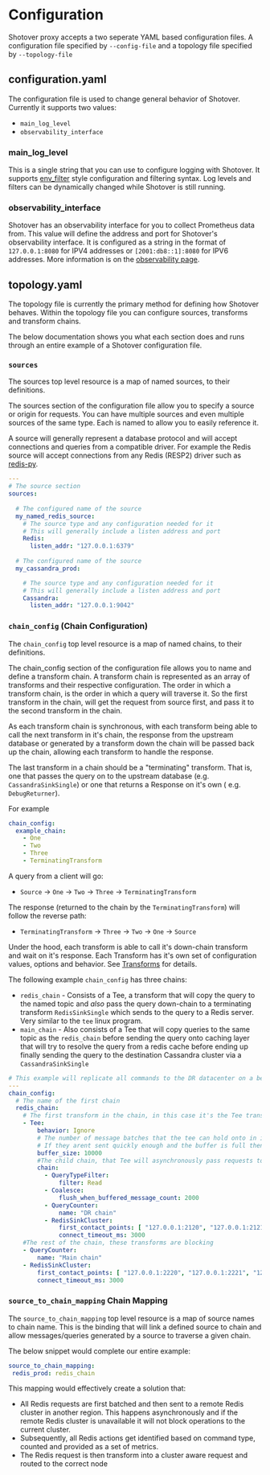 # Configuration

Shotover proxy accepts a two seperate YAML based configuration files. A configuration file specified by `--config-file`
and a topology file specified by `--topology-file`

## configuration.yaml

The configuration file is used to change general behavior of Shotover. Currently it supports two values:

* `main_log_level`
* `observability_interface`

### main_log_level

This is a single string that you can use to configure logging with Shotover. It supports [env_filter](https://docs.rs/env_logger/0.7.1/env_logger/) style configuration and filtering syntax. Log levels and filters can be dynamically changed while Shotover is still running.

### observability_interface

Shotover has an observability interface for you to collect Prometheus data from. This value will define the address and port for Shotover's observability interface. It is configured as a string in the format of `127.0.0.1:8080` for IPV4 addresses or `[2001:db8::1]:8080` for IPV6 addresses. More information is on the [observability page](./observability.md).

## topology.yaml

The topology file is currently the primary method for defining how Shotover behaves. Within the topology file you can configure sources, transforms and transform chains.

The below documentation shows you what each section does and runs through an entire example of a Shotover configuration file.

### `sources`

The sources top level resource is a map of named sources, to their definitions.

The sources section of the configuration file allow you to specify a source or origin for requests. You can have multiple sources and even multiple sources of the same type. Each is named to allow you to easily reference it.

A source will generally represent a database protocol and will accept connections and queries from a compatible driver. For example the Redis source will accept connections from any Redis (RESP2) driver such as [redis-py](https://github.com/andymccurdy/redis-py).

```yaml
---
# The source section
sources:
  
  # The configured name of the source
  my_named_redis_source:
    # The source type and any configuration needed for it
    # This will generally include a listen address and port
    Redis:
      listen_addr: "127.0.0.1:6379"
  
  # The configured name of the source
  my_cassandra_prod:

    # The source type and any configuration needed for it
    # This will generally include a listen address and port
    Cassandra:
      listen_addr: "127.0.0.1:9042"

```

### `chain_config` (Chain Configuration)

The `chain_config` top level resource is a map of named chains, to their definitions.

The chain_config section of the configuration file allows you to name and define a transform chain. A transform chain is represented as an array of transforms and their respective configuration. The order in which a transform chain, is the order in which a query will traverse it. So the first transform in the chain, will get the request from source first, and pass it to the second transform in the chain.

As each transform chain is synchronous, with each transform being able to call the next transform in it's chain, the response from the upstream database or generated by a transform down the chain will be passed back up the chain, allowing each transform to handle the response.

The last transform in a chain should be a "terminating" transform. That is, one that passes the query on to the upstream database (e.g. `CassandraSinkSingle`) or one that returns a Response on it's own ( e.g. `DebugReturner`).

For example

```yaml
chain_config:
  example_chain:
    - One
    - Two
    - Three
    - TerminatingTransform
```

A query from a client will go:

* `Source` -> `One` -> `Two` -> `Three` -> `TerminatingTransform`

The response (returned to the chain by the `TerminatingTransform`) will follow the reverse path:

* `TerminatingTransform` -> `Three` -> `Two` -> `One` -> `Source`

Under the hood, each transform is able to call it's down-chain transform and wait on it's response. Each Transform has it's own set of configuration values, options and behavior. See [Transforms](../transforms.md) for details.

The following example `chain_config` has three chains:

* `redis_chain` - Consists of a Tee, a transform that will copy the query to the named topic and *also* pass the query down-chain to a terminating transform `RedisSinkSingle` which sends to the query to a Redis server. Very similar to the `tee` linux program.
* `main_chain` - Also consists of a Tee that will copy queries to the same topic as the `redis_chain` before sending the query onto caching layer that will try to resolve the query from a redis cache before ending up finally sending the query to the destination Cassandra cluster via a `CassandraSinkSingle`

```yaml
# This example will replicate all commands to the DR datacenter on a best effort basis
---
chain_config:
  # The name of the first chain
  redis_chain:
    # The first transform in the chain, in this case it's the Tee transform
    - Tee:
        behavior: Ignore
        # The number of message batches that the tee can hold onto in it's buffer of messages to send.
        # If they arent sent quickly enough and the buffer is full then tee will drop new incoming messages.
        buffer_size: 10000
        #The child chain, that Tee will asynchronously pass requests to
        chain:
          - QueryTypeFilter:
              filter: Read
          - Coalesce:
              flush_when_buffered_message_count: 2000
          - QueryCounter:
              name: "DR chain"
          - RedisSinkCluster:
              first_contact_points: [ "127.0.0.1:2120", "127.0.0.1:2121", "127.0.0.1:2122", "127.0.0.1:2123", "127.0.0.1:2124", "127.0.0.1:2125" ]
              connect_timeout_ms: 3000
    #The rest of the chain, these transforms are blocking
    - QueryCounter:
        name: "Main chain"
    - RedisSinkCluster:
        first_contact_points: [ "127.0.0.1:2220", "127.0.0.1:2221", "127.0.0.1:2222", "127.0.0.1:2223", "127.0.0.1:2224", "127.0.0.1:2225" ]
        connect_timeout_ms: 3000
```

### `source_to_chain_mapping` Chain Mapping

The `source_to_chain_mapping` top level resource is a map of source names to chain name. This is the binding that will link a defined source to chain and allow messages/queries generated by a source to traverse a given chain.

The below snippet would complete our entire example:

```yaml
source_to_chain_mapping:
 redis_prod: redis_chain
```

This mapping would effectively create a solution that:

* All Redis requests are first batched and then sent to a remote Redis cluster in another region. This happens asynchronously and if the remote Redis cluster is unavailable it will not block operations to the current cluster.
* Subsequently, all Redis actions get identified based on command type, counted and provided as a set of metrics.
* The Redis request is then transform into a cluster aware request and routed to the correct node
